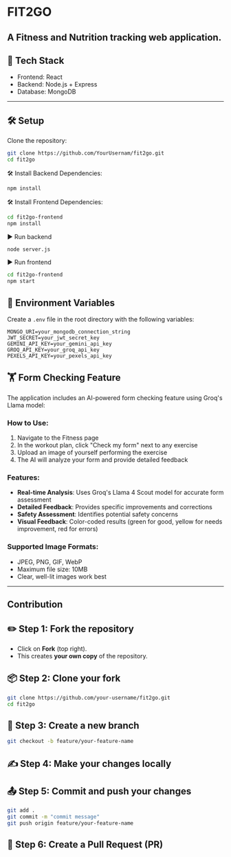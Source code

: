 # FIT2GO 
A Fitness and Nutrition tracking web application.
---
## 🚀 Tech Stack
- Frontend: React 
- Backend: Node.js + Express
- Database: MongoDB
---
## 🛠 Setup

Clone the repository:

```bash
git clone https://github.com/YourUsernam/fit2go.git
cd fit2go
```

🛠 Install Backend Dependencies:

```bash
npm install
```

🛠 Install Frontend Dependencies:

```bash
cd fit2go-frontend
npm install
```

▶️ Run backend

```bash
node server.js
```
▶️ Run frontend

```bash
cd fit2go-frontend
npm start
```

## 🔧 Environment Variables

Create a `.env` file in the root directory with the following variables:

```env
MONGO_URI=your_mongodb_connection_string
JWT_SECRET=your_jwt_secret_key
GEMINI_API_KEY=your_gemini_api_key
GROQ_API_KEY=your_groq_api_key
PEXELS_API_KEY=your_pexels_api_key
```

## 🏋️ Form Checking Feature

The application includes an AI-powered form checking feature using Groq's Llama model:

### How to Use:
1. Navigate to the Fitness page
2. In the workout plan, click "Check my form" next to any exercise
3. Upload an image of yourself performing the exercise
4. The AI will analyze your form and provide detailed feedback

### Features:
- **Real-time Analysis**: Uses Groq's Llama 4 Scout model for accurate form assessment
- **Detailed Feedback**: Provides specific improvements and corrections
- **Safety Assessment**: Identifies potential safety concerns
- **Visual Feedback**: Color-coded results (green for good, yellow for needs improvement, red for errors)

### Supported Image Formats:
- JPEG, PNG, GIF, WebP
- Maximum file size: 10MB
- Clear, well-lit images work best

---
## Contribution

## ✏️ Step 1: Fork the repository
 
- Click on **Fork** (top right).  
- This creates **your own copy** of the repository.

 ## 📦 Step 2: Clone your fork

```bash
git clone https://github.com/your-username/fit2go.git
cd fit2go
```

## 🌱 Step 3: Create a new branch

```bash
git checkout -b feature/your-feature-name
```

## ✍ Step 4: Make your changes locally

## 📤 Step 5: Commit and push your changes

```bash
git add .
git commit -m "commit message"
git push origin feature/your-feature-name
```
🔄 Step 6: Create a Pull Request (PR)
---
